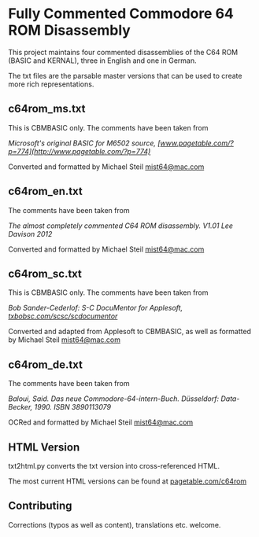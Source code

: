 # Fully Commented Commodore 64 ROM Disassembly

This project maintains four commented disassemblies of the C64 ROM (BASIC and KERNAL), three in English and one in German.

The txt files are the parsable master versions that can be used to create more rich representations.

## c64rom_ms.txt

This is CBMBASIC only. The comments have been taken from

*Microsoft's original BASIC for M6502 source, [www.pagetable.com/?p=774](http://www.pagetable.com/?p=774)*

Converted and formatted by Michael Steil <mist64@mac.com>

## c64rom_en.txt

The comments have been taken from

*The almost completely commented C64 ROM disassembly. V1.01 Lee Davison 2012*

Converted and formatted by Michael Steil <mist64@mac.com>

## c64rom_sc.txt

This is CBMBASIC only. The comments have been taken from

*Bob Sander-Cederlof: S-C DocuMentor for Applesoft, [txbobsc.com/scsc/scdocumentor](http://www.txbobsc.com/scsc/scdocumentor/)*

Converted and adapted from Applesoft to CBMBASIC, as well as formatted by Michael Steil <mist64@mac.com>

## c64rom_de.txt

The comments have been taken from

*Baloui, Said. Das neue Commodore-64-intern-Buch. Düsseldorf: Data-Becker, 1990. ISBN 3890113079*

OCRed and formatted by Michael Steil <mist64@mac.com>

## HTML Version

txt2html.py converts the txt version into cross-referenced HTML.

The most current HTML versions can be found at [pagetable.com/c64rom](http://pagetable.com/c64rom)

## Contributing

Corrections (typos as well as content), translations etc. welcome.
